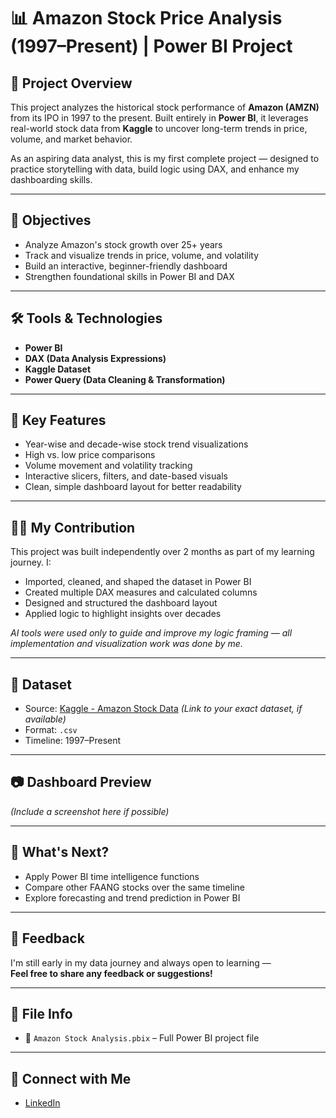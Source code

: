 # 📊 Amazon Stock Price Analysis (1997–Present) | Power BI Project

## 📝 Project Overview
This project analyzes the historical stock performance of **Amazon (AMZN)** from its IPO in 1997 to the present. Built entirely in **Power BI**, it leverages real-world stock data from **Kaggle** to uncover long-term trends in price, volume, and market behavior.

As an aspiring data analyst, this is my first complete project — designed to practice storytelling with data, build logic using DAX, and enhance my dashboarding skills.

---

## 🎯 Objectives
- Analyze Amazon's stock growth over 25+ years
- Track and visualize trends in price, volume, and volatility
- Build an interactive, beginner-friendly dashboard
- Strengthen foundational skills in Power BI and DAX

---

## 🛠️ Tools & Technologies
- **Power BI**
- **DAX (Data Analysis Expressions)**
- **Kaggle Dataset**
- **Power Query (Data Cleaning & Transformation)**

---

## 📌 Key Features
- Year-wise and decade-wise stock trend visualizations
- High vs. low price comparisons
- Volume movement and volatility tracking
- Interactive slicers, filters, and date-based visuals
- Clean, simple dashboard layout for better readability

---

## 👩‍💻 My Contribution
This project was built independently over 2 months as part of my learning journey. I:
- Imported, cleaned, and shaped the dataset in Power BI
- Created multiple DAX measures and calculated columns
- Designed and structured the dashboard layout
- Applied logic to highlight insights over decades

*AI tools were used only to guide and improve my logic framing — all implementation and visualization work was done by me.*

---

## 📂 Dataset
- Source: [Kaggle - Amazon Stock Data](https://www.kaggle.com/datasets) *(Link to your exact dataset, if available)*
- Format: `.csv`
- Timeline: 1997–Present

---

## 📷 Dashboard Preview
*(Include a screenshot here if possible)*

---

## 🚀 What's Next?
- Apply Power BI time intelligence functions
- Compare other FAANG stocks over the same timeline
- Explore forecasting and trend prediction in Power BI

---

## 💬 Feedback
I'm still early in my data journey and always open to learning —  
**Feel free to share any feedback or suggestions!**

---

## 📎 File Info
- 📁 `Amazon Stock Analysis.pbix` – Full Power BI project file

---

## 🔗 Connect with Me
- [LinkedIn](https://www.linkedin.com/in/vrishikaa-krishnamoorthy-589606217)

